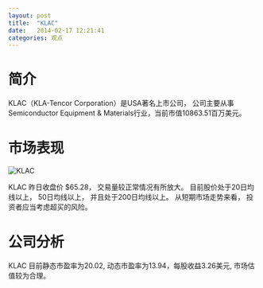 ```yaml
---
layout: post
title:  "KLAC"
date:   2014-02-17 12:21:41
categories: 观点
---
```


# 简介
KLAC（KLA-Tencor Corporation）是USA著名上市公司，
公司主要从事Semiconductor Equipment & Materials行业，当前市值10863.51百万美元。

# 市场表现

![KLAC](http://finviz.com/chart.ashx?t=KLAC&ty=c&ta=1&p=d&s=l)

KLAC 昨日收盘价 $65.28，
交易量较正常情况有所放大。
目前股价处于20日均线以上，
50日均线以上，
并且处于200日均线以上。
从短期市场走势来看，
投资者应当考虑超买的风险。

# 公司分析
KLAC 目前静态市盈率为20.02, 动态市盈率为13.94，每股收益3.26美元,
市场估值较为合理。
